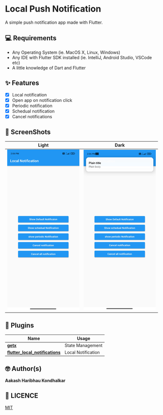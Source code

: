 # Local Push Notification

A simple push notification app made with Flutter.

## 💻 Requirements

- Any Operating System (ie. MacOS X, Linux, Windows)
- Any IDE with Flutter SDK installed (ie. IntelliJ, Android Studio, VSCode etc)
- A little knowledge of Dart and Flutter

## ✨ Features

- [x] Local notification
- [x] Open app on notification click
- [x] Periodic notification
- [x] Schedual notification
- [x] Cancel notifications

## 📸 ScreenShots

| Light                            | Dark                             |
| -------------------------------- | -------------------------------- |
| <img src="ss/1.jpg" width="400"> | <img src="ss/2.jpg" width="400"> |

## 🔌 Plugins

| Name                                                                                     | Usage              |
| ---------------------------------------------------------------------------------------- | ------------------ |
| [**getx**](https://pub.dev/packages/get)                                                 | State Management   |
| [**flutter_local_notifications**](https://pub.dev/packages/flutter_local_notifications) | Local Notification |

## 🤓 Author(s)

**Aakash Haribhau Kondhalkar**

## 🔖 LICENCE

[MIT](https://github.com/aakashkondhalkar/flutter_projects/blob/main/local_push_notification/LICENSE)
